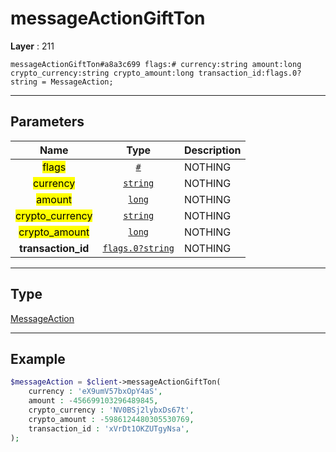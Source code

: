 # messageActionGiftTon

**Layer** : 211

```tl
messageActionGiftTon#a8a3c699 flags:# currency:string amount:long crypto_currency:string crypto_amount:long transaction_id:flags.0?string = MessageAction;
```

---

## Parameters

| Name | Type | Description |
| :---: | :---: | :--- |
| <mark>flags</mark> | [`#`](type/#) | NOTHING |
| <mark>currency</mark> | [`string`](type/string) | NOTHING |
| <mark>amount</mark> | [`long`](type/long) | NOTHING |
| <mark>crypto_currency</mark> | [`string`](type/string) | NOTHING |
| <mark>crypto_amount</mark> | [`long`](type/long) | NOTHING |
| **transaction_id** | [`flags.0?string`](type/string) | NOTHING |

---

## Type

[MessageAction](type/MessageAction)

---

## Example

```php
$messageAction = $client->messageActionGiftTon(
	currency : 'eX9umV57bxOpY4aS',
	amount : -456699103296489845,
	crypto_currency : 'NV0BSj2lybxDs67t',
	crypto_amount : -5986124480305530769,
	transaction_id : 'xVrDt1OKZUTgyNsa',
);
```